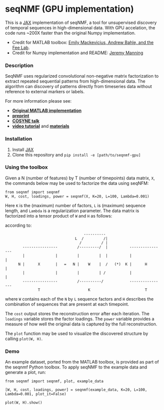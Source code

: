 # seqNMF (GPU implementation)

This is a [JAX](https://github.com/google/jax) implementation of seqNMF, a tool for unsupervised discovery of temporal sequences in high-dimensional data. With GPU accelation, the code runs ~200X faster than the original Numpy implementation. 

- Credit for MATLAB toolbox: [Emily Mackevicius, Andrew Bahle, and the Fee Lab](http://web.mit.edu/feelab/).
- Credit for Numpy implementation and README: [Jeremy Manning](http://www.context-lab.com/)

### Description
SeqNMF uses regularized convolutional non-negative matrix factorization to extract repeated sequential patterns from high-dimensional data. The algorithm can discovery of patterns directly from timeseries data without reference to external markers or labels.

For more information please see:
- [**Original MATLAB implementation**](https://github.com/FeeLab/seqNMF)
- [**preprint**](https://www.biorxiv.org/content/early/2018/03/02/273128)
- [**COSYNE talk**](https://www.youtube.com/watch?reload=9&v=XyWtCtZ_m-8)
- [**video tutorial**](https://cbmm.mit.edu/video/unsupervised-discovery-temporal-sequences-high-dimensional-datasets) and [**materials**](https://stellar.mit.edu/S/project/bcs-comp-tut/materials.html)

### Installation
1. Install [JAX](https://github.com/google/jax)
2. Clone this repository and ```pip install -e [path/to/seqnmf-gpu]```


### Using the toolbox
Given a N (number of features) by T (number of timepoints) data matrix, `X`, the commands below may be used to factorize the data using seqNFM:
```
from seqnmf import seqnmf
W, H, cost, loadings, power = seqnmf(X, K=20, L=100, Lambda=0.001)
```
Here `K` is the (maximum) number of factors, `L` is (maximum) sequence length, and `Lambda` is a regularization parameter.  The data matrix is factorized into a tensor product of `W` and `H` as follows:

according to:
```
                                    ----------    
                                L  /         /|
                                  /         / |
        ----------------         /---------/  |          ----------------
        |              |         |         |  |          |              |
      N |      X       |   =   N |    W    |  /   (*)  K |      H       |           
        |              |         |         | /           |              |
        ----------------         /----------/            ----------------
               T                      K                         T
```
where `W` contains each of the `N` by `L` sequence factors and `H` describes the combination of sequences that are present at each timepoint.

The `cost` output stores the reconstruction error after each iteration.  The `loadings` variable stores the factor loadings.  The `power` variable provides a measure of how well the original data is captured by the full reconstruction.

The `plot` function may be used to visualize the discovered structure by calling `plot(W, H)`.

### Demo

An example dataset, ported from the MATLAB toolbox, is provided as part of the seqnmf Python toolbox.  To apply seqNMF to the example data and generate a plot, run:
```
from seqnmf import seqnmf, plot, example_data

[W, H, cost, loadings, power] = seqnmf(example_data, K=20, L=100, Lambda=0.001, plot_it=False)

plot(W, H).show()
```

